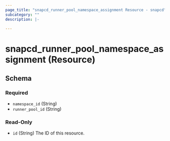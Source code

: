 ```yaml
---
page_title: "snapcd_runner_pool_namespace_assignment Resource - snapcd"
subcategory: ""
description: |-
  
---
```


# snapcd_runner_pool_namespace_assignment (Resource)






<!-- schema generated by tfplugindocs -->
## Schema

### Required

- `namespace_id` (String)
- `runner_pool_id` (String)

### Read-Only

- `id` (String) The ID of this resource.
